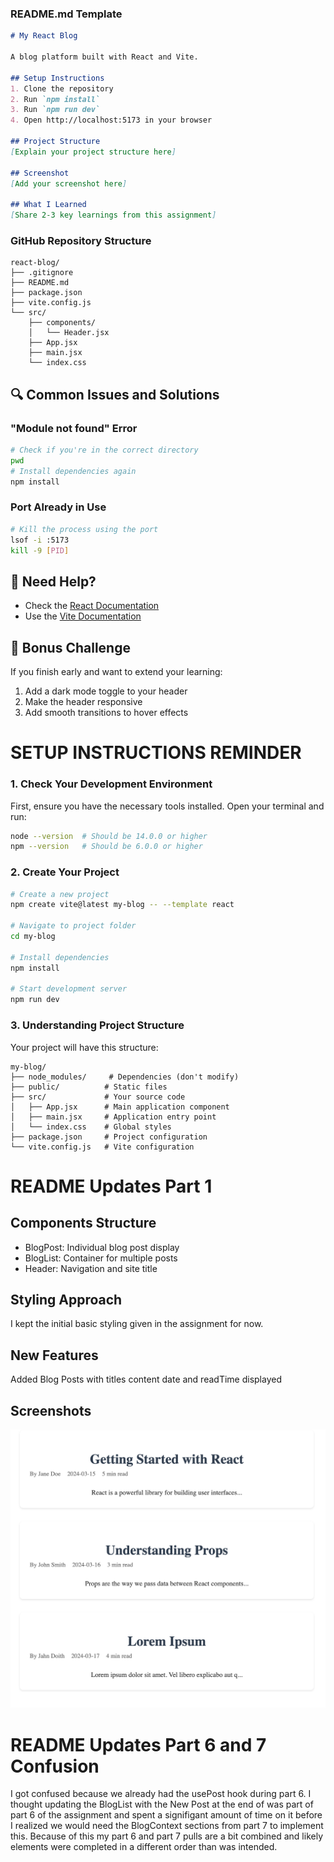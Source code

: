 ### README.md Template
```markdown
# My React Blog

A blog platform built with React and Vite.

## Setup Instructions
1. Clone the repository
2. Run `npm install`
3. Run `npm run dev`
4. Open http://localhost:5173 in your browser

## Project Structure
[Explain your project structure here]

## Screenshot
[Add your screenshot here]

## What I Learned
[Share 2-3 key learnings from this assignment]
```

### GitHub Repository Structure
```
react-blog/
├── .gitignore
├── README.md
├── package.json
├── vite.config.js
└── src/
    ├── components/
    │   └── Header.jsx
    ├── App.jsx
    ├── main.jsx
    └── index.css
```

## 🔍 Common Issues and Solutions

### "Module not found" Error
```bash
# Check if you're in the correct directory
pwd
# Install dependencies again
npm install
```

### Port Already in Use
```bash
# Kill the process using the port
lsof -i :5173
kill -9 [PID]
```

## 🤔 Need Help?
- Check the [React Documentation](https://react.dev)
- Use the [Vite Documentation](https://vitejs.dev)

## 🌟 Bonus Challenge
If you finish early and want to extend your learning:
1. Add a dark mode toggle to your header
2. Make the header responsive
3. Add smooth transitions to hover effects



# SETUP INSTRUCTIONS REMINDER

### 1. Check Your Development Environment
First, ensure you have the necessary tools installed. Open your terminal and run:

```bash
node --version  # Should be 14.0.0 or higher
npm --version   # Should be 6.0.0 or higher
```

### 2. Create Your Project
```bash
# Create a new project
npm create vite@latest my-blog -- --template react

# Navigate to project folder
cd my-blog

# Install dependencies
npm install

# Start development server
npm run dev
```

### 3. Understanding Project Structure
Your project will have this structure:
```
my-blog/
├── node_modules/     # Dependencies (don't modify)
├── public/          # Static files
├── src/             # Your source code
│   ├── App.jsx      # Main application component
│   ├── main.jsx     # Application entry point
│   └── index.css    # Global styles
├── package.json     # Project configuration
└── vite.config.js   # Vite configuration
```

# README Updates Part 1

## Components Structure
- BlogPost: Individual blog post display
- BlogList: Container for multiple posts
- Header: Navigation and site title

## Styling Approach
I kept the initial basic styling given in the assignment for now.

## New Features
Added Blog Posts with titles content date and readTime displayed

## Screenshots
![ScreenShot Part 1](https://github.com/nkepner/react_blog/blob/steps0-2/myblogpart1scrnsht.png)

# README Updates Part 6 and 7 Confusion
I got confused because we already had the usePost hook during part 6. I thought updating the BlogList with the New Post at the end of was part of part 6 of the assignment and spent a signifigant amount of time on it before I realized we would need the BlogContext sections from part 7 to implement this.  Because of this my part 6 and part 7 pulls are a bit combined and likely elements were completed in a different order than was intended.